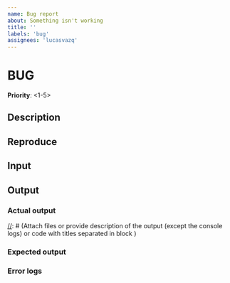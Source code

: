 ```yaml
---
name: Bug report
about: Something isn't working
title: ''
labels: 'bug'
assignees: 'lucasvazq'
---
```

# BUG

**Priority**: <1-5>

## Description
[//]: # (Description of the feature)

## Reproduce
[//]: # (Steps to reproduce the behavior:)
[//]: # (1 - bla)
[//]: # (2 - bla bla)
[//]: # (3 - bla bla bla)

## Input
[//]: # (Attach files or provide description of the inputs or code with titles separated in block)

## Output

### Actual output
[//]: # (Attach files or provide description of the output (except the console logs) or code with titles separated in block
)

### Expected output
[//]: # (Expected behavior)

### Error logs
[//]: # (Paste the error logs inside code blocks)
